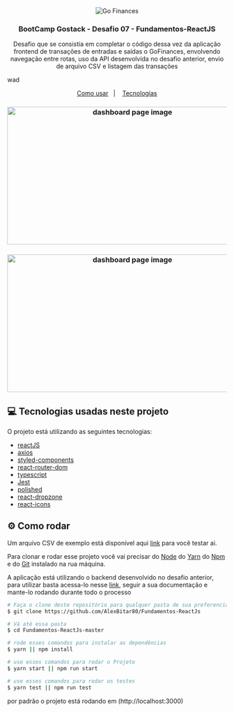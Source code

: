 <div align="center">
	<img src="https://user-images.githubusercontent.com/56983783/100900662-d30aa000-34a1-11eb-92fa-06373461ddbf.png" alt="Go Finances"/>
<h3 align="center">
	BootCamp Gostack - Desafio 07 - Fundamentos-ReactJS
</h3>
</div>
<p align="center">
  Desafio que se consistia em completar o código dessa vez da aplicação frontend de transações de entradas e saídas o GoFinances, envolvendo navegação entre rotas, uso da API desenvolvida no desafio anterior, envio de arquivo CSV e listagem das transações
</p>
wad
<p align="center">
  <a href="#gear-como-rodar">Como usar</a>&nbsp;&nbsp;&nbsp;|&nbsp;&nbsp;&nbsp;
  <a href="#computer-tecnologias-usadas-neste-projeto">Tecnologias</a>
</p>

<h3 align="center">
  <img width="559" height="316" src="https://user-images.githubusercontent.com/56983783/100900104-419b2e00-34a1-11eb-8d7c-67864514621c.png" alt="dashboard page image"/>
</h3>

<h3 align="center">
  <img width="559" height="316" src="https://user-images.githubusercontent.com/56983783/100900115-42cc5b00-34a1-11eb-892a-94db488c05db.png" alt="dashboard page image"/>
</h3>

## :computer: Tecnologias usadas neste projeto

O projeto está utilizando as seguintes tecnologias:

-  [reactJS](https://pt-br.reactjs.org/)
-  [axios](https://www.npmjs.com/package/axios)
-  [styled-components](https://styled-components.com/)
-  [react-router-dom](https://reactrouter.com/web/guides/quick-start)
-  [typescript](https://www.typescriptlang.org/)
-  [Jest](https://jestjs.io/)
-  [polished](https://polished.js.org/)
-  [react-dropzone](https://react-dropzone.js.org/)
-  [react-icons](https://react-icons.github.io/react-icons/)

## :gear: Como rodar
Um arquivo CSV de exemplo está disponível aqui [link](https://github.com/AlexBitar80/Fundamentos-ReactJs/blob/master/example.csv) para você testar ai.

Para clonar e rodar esse projeto você vai precisar do [Node](https://nodejs.org/en/) do [Yarn](https://yarnpkg.com/) do [Npm](https://www.npmjs.com/get-npm) e do [Git](https://git-scm.com/) instalado na rua máquina.

A aplicação está utilizando o backend desenvolvido no desafio anterior, para utilizar basta acessa-lo nesse [link](https://github.com/AlexBitar80/Database-upload), seguir a sua documentação e mante-lo rodando durante todo o processo

```bash
# Faça o clone deste repositório para qualquer pasta de sua preferencia
$ git clone https://github.com/AlexBitar80/Fundamentos-ReactJs

# Vá até essa pasta
$ cd Fundamentos-ReactJs-master

# rode esses comandos para instalar as dependências
$ yarn || npm install

# use esses comandos para rodar o Projeto
$ yarn start || npm run start

# use esses comandos para rodar os testes
$ yarn test || npm run test
```

por padrão o projeto está rodando em (http://localhost:3000)
